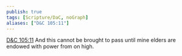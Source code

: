 ```yaml
---
publish: true
tags: [Scripture/DaC, noGraph]
aliases: ["D&C 105:11"]
---
```

[D&C 105:11](https://churchofjesuschrist.org/study/scriptures/dc-testament/dc/105?lang=eng&id=p11#p11) And this cannot be brought to pass until mine elders are endowed with power from on high.
